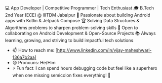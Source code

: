 💻 App Developer | Competitive Programmer | Tech Enthusiast
🎓 B.Tech 2nd Year (ECE) @ IIITDM Jabalpur
📱 Passionate about building Android apps with Kotlin & Jetpack Compose
🏆 Solving Data Structures & Algorithms problems to sharpen problem-solving skills
🚀 Open to collaborating on Android Development & Open-Source Projects
📚 Always learning, growing, and striving to build impactful tech solutions

- 📫 How to reach me: [http://www.linkedin.com/in/vijay-maheshwari-136a7b2aa]
- 😄 Pronouns: He/Him
- ⚡ Fun fact: I can spend hours debugging code but feel like a superhero when one missing semicolon fixes everything! 🚀
